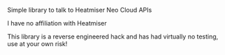 Simple library to talk to Heatmiser Neo Cloud APIs

I have no affiliation with Heatmiser

This library is a reverse engineered hack and has had virtually no testing, use at your own risk!